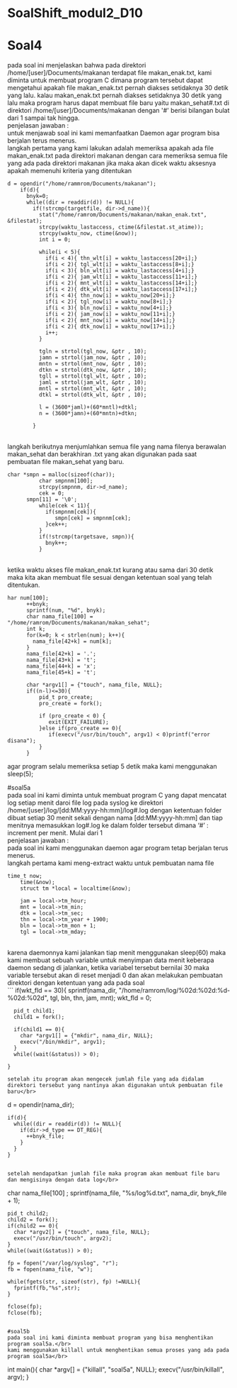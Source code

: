 # SoalShift_modul2_D10

# Soal4
pada soal ini menjelaskan bahwa pada direktori /home/[user]/Documents/makanan terdapat file makan_enak.txt, kami diminta untuk membuat program C dimana program tersebut dapat mengetahui apakah file makan_enak.txt pernah diakses setidaknya 30 detik yang lalu. kalau makan_enak.txt pernah diakses setidaknya 30 detik yang lalu maka program harus dapat membuat file baru yaitu makan_sehat#.txt di direktori /home/[user]/Documents/makanan dengan '#' berisi bilangan bulat dari 1 sampai tak hingga.</br>
penjelasan jawaban : </br>
untuk menjawab soal ini kami memanfaatkan Daemon agar program bisa berjalan terus menerus.</br> 
langkah pertama yang kami lakukan adalah memeriksa apakah ada file makan_enak.txt pada direktori makanan dengan cara memeriksa semua file yang ada pada direktori makanan jika maka akan dicek waktu aksesnya apakah memenuhi kriteria yang ditentukan</br>

```
d = opendir("/home/rammrom/Documents/makanan");
    if(d){
      bnyk=0;
      while((dir = readdir(d)) != NULL){
        if(!strcmp(targetfile, dir->d_name)){
          stat("/home/ramrom/Documents/makanan/makan_enak.txt", &filestat);
          strcpy(waktu_lastaccess, ctime(&filestat.st_atime));
          strcpy(waktu_now, ctime(&now));
          int i = 0;

          while(i < 5){
            if(i < 4){ thn_wlt[i] = waktu_lastaccess[20+i];}
            if(i < 2){ tgl_wlt[i] = waktu_lastaccess[8+i];}
            if(i < 3){ bln_wlt[i] = waktu_lastaccess[4+i];}
            if(i < 2){ jam_wlt[i] = waktu_lastaccess[11+i];}
            if(i < 2){ mnt_wlt[i] = waktu_lastaccess[14+i];}
            if(i < 2){ dtk_wlt[i] = waktu_lastaccess[17+i];}
            if(i < 4){ thn_now[i] = waktu_now[20+i];}
            if(i < 2){ tgl_now[i] = waktu_now[8+i];}
            if(i < 3){ bln_now[i] = waktu_now[4+i];}
            if(i < 2){ jam_now[i] = waktu_now[11+i];}
            if(i < 2){ mnt_now[i] = waktu_now[14+i];}
            if(i < 2){ dtk_now[i] = waktu_now[17+i];}
            i++;
          }

          tgln = strtol(tgl_now, &ptr , 10);
          jamn = strtol(jam_now, &ptr , 10);
          mntn = strtol(mnt_now, &ptr , 10);
          dtkn = strtol(dtk_now, &ptr , 10);
          tgll = strtol(tgl_wlt, &ptr , 10);
          jaml = strtol(jam_wlt, &ptr , 10);
          mntl = strtol(mnt_wlt, &ptr , 10);
          dtkl = strtol(dtk_wlt, &ptr , 10);

          l = (3600*jaml)+(60*mntl)+dtkl;
          n = (3600*jamn)+(60*mntn)+dtkn;

        }
```
</br>langkah berikutnya menjumlahkan semua file yang nama filenya berawalan makan_sehat dan berakhiran .txt yang akan digunakan pada saat pembuatan file makan_sehat yang baru. 
</br>
```
char *smpn = malloc(sizeof(char));
          char smpnnm[100];
          strcpy(smpnnm, dir->d_name);
          cek = 0;
 	  smpn[11] = '\0';
          while(cek < 11){
            if(smpnnm[cek]){
               smpn[cek] = smpnnm[cek];
            }cek++;
          }
          if(!strcmp(targetsave, smpn)){
            bnyk++;
          }
```
</br> ketika waktu akses file makan_enak.txt kurang atau sama dari 30 detik maka kita akan membuat file sesuai dengan ketentuan soal yang telah ditentukan. </br>
```
har num[100];
      ++bnyk;
      sprintf(num, "%d", bnyk);
      char nama_file[100] = "/home/ramrom/Documents/makanan/makan_sehat";
      int k;
      for(k=0; k < strlen(num); k++){
        nama_file[42+k] = num[k];
      }
      nama_file[42+k] = '.';
      nama_file[43+k] = 't';
      nama_file[44+k] = 'x';
      nama_file[45+k] = 't';

      char *argv1[] = {"touch", nama_file, NULL};
      if((n-l)<=30){
          pid_t pro_create;
          pro_create = fork();

          if (pro_create < 0) {
             exit(EXIT_FAILURE);
          }else if(pro_create == 0){
             if(execv("/usr/bin/touch", argv1) < 0)printf("error disana");
          }
      }
```
agar program selalu memeriksa setiap 5 detik maka kami menggunakan sleep(5);

#soal5a
</br>pada soal ini kami diminta untuk membuat program C yang dapat mencatat log setiap menit daroi file log pada syslog ke direktori /home/[user]/log/[dd:MM:yyyy-hh:mm]/log#.log dengan ketentuan folder dibuat setiap 30 menit sekali dengan nama [dd:MM:yyyy-hh:mm] dan tiap menitnya memasukkan log#.log ke dalam folder tersebut dimana ‘#’ : increment per menit. Mulai dari 1</br>
penjelasan jawaban : </br>
pada soal ini kami menggunakan daemon agar program tetap berjalan terus menerus.</br>
langkah pertama kami meng-extract waktu untuk pembuatan nama file</br>
```
time_t now;
    time(&now);
    struct tm *local = localtime(&now);

    jam = local->tm_hour;
    mnt = local->tm_min;
    dtk = local->tm_sec;
    thn = local->tm_year + 1900;
    bln = local->tm_mon + 1;
    tgl = local->tm_mday;
```
</br>
karena daemonnya kami jalankan tiap menit menggunakan sleep(60) maka kami membuat sebuah variable untuk menyimpan  data menit keberapa daemon sedang di jalankan, ketika variabel tersebut bernilai 30 maka variable tersebut akan di reset menjadi 0 dan akan melakukan pembuatan direktori dengan ketentuan yang ada pada soal</br>
```
if(wkt_fld == 30){
      sprintf(nama_dir, "/home/ramrom/log/%02d:%02d:%d-%02d:%02d", tgl, bln, thn, jam, mnt);
      wkt_fld = 0; 

      pid_t child1;
      child1 = fork();
      
      if(child1 == 0){
        char *argv1[] = {"mkdir", nama_dir, NULL};
        execv("/bin/mkdir", argv1);
      }
      while((wait(&status)) > 0);
      
    }
```
setelah itu program akan mengecek jumlah file yang ada didalam direktori tersebut yang nantinya akan digunakan untuk pembuatan file baru</br>

```
d = opendir(nama_dir);
    
    if(d){
      while((dir = readdir(d)) != NULL){
        if(dir->d_type == DT_REG){
          ++bnyk_file;
        }
      }
    }
```

setelah mendapatkan jumlah file maka program akan membuat file baru dan mengisinya dengan data log</br>
```
   char nama_file[100] ;
    sprintf(nama_file, "%s/log%d.txt", nama_dir, bnyk_file + 1);

    pid_t child2;
    child2 = fork();
    if(child2 == 0){
      char *argv2[] = {"touch", nama_file, NULL};
      execv("/usr/bin/touch", argv2);
    }
    while((wait(&status)) > 0);

    fp = fopen("/var/log/syslog", "r");
    fb = fopen(nama_file, "w");

    while(fgets(str, sizeof(str), fp) !=NULL){
      fprintf(fb,"%s",str);
    }

    fclose(fp);
    fclose(fb);
```

#soal5b
pada soal ini kami diminta membuat program yang bisa menghentikan program soal5a.</br>
kami menggunakan killall untuk menghentikan semua proses yang ada pada program soal5a</br>
```
int main(){
  char *argv[] = {"killall", "soal5a", NULL};
  execv("/usr/bin/killall", argv);
}
```


